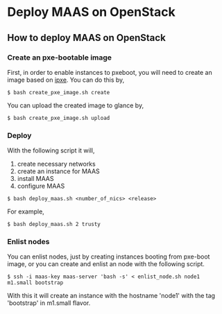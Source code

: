 Deploy MAAS on OpenStack
========================

How to deploy MAAS on OpenStack
-------------------------------
### Create an pxe-bootable image
First, in order to enable instances to pxeboot, you will need to create an image based on [ipxe](http://ipxe.org/start).
You can do this by,
```
$ bash create_pxe_image.sh create
```
You can upload the created image to glance by,
```
$ bash create_pxe_image.sh upload
```

### Deploy
With the following script it will,

1. create necessary networks
2. create an instance for MAAS
3. install MAAS
4. configure MAAS
```
$ bash deploy_maas.sh <number_of_nics> <release>
```
For example,
```
$ bash deploy_maas.sh 2 trusty
```

### Enlist nodes
You can enlist nodes, just by creating instances booting from pxe-boot image,
or you can create and enlist an node with the following script.
```
$ ssh -i maas-key maas-server 'bash -s' < enlist_node.sh node1 m1.small bootstrap
```

With this it will create an instance with the hostname 'node1' with the tag 'bootstrap' in m1.small flavor.
